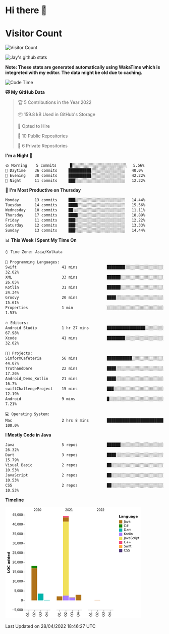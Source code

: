 # Hi there 👋 

# Visitor Count
![Visitor Count](https://profile-counter.glitch.me/jay-buddhdev/count.svg)

![Jay's github stats](https://github-readme-stats.vercel.app/api?username=jay-buddhdev&show_icons=true&theme=chartreuse-dark)

**Note: These stats are generated automatically using WakaTime which is integreted with my editor. The data might be old due to caching.**

<!--START_SECTION:waka-->
![Code Time](http://img.shields.io/badge/Code%20Time-122%20hrs%2011%20mins-blue)

**🐱 My GitHub Data** 

> 🏆 5 Contributions in the Year 2022
 > 
> 📦 159.8 kB Used in GitHub's Storage 
 > 
> 💼 Opted to Hire
 > 
> 📜 10 Public Repositories 
 > 
> 🔑 6 Private Repositories  
 > 
**I'm a Night 🦉** 

```text
🌞 Morning    5 commits      █░░░░░░░░░░░░░░░░░░░░░░░░   5.56% 
🌆 Daytime    36 commits     ██████████░░░░░░░░░░░░░░░   40.0% 
🌃 Evening    38 commits     ██████████░░░░░░░░░░░░░░░   42.22% 
🌙 Night      11 commits     ███░░░░░░░░░░░░░░░░░░░░░░   12.22%

```
📅 **I'm Most Productive on Thursday** 

```text
Monday       13 commits     ███░░░░░░░░░░░░░░░░░░░░░░   14.44% 
Tuesday      14 commits     ████░░░░░░░░░░░░░░░░░░░░░   15.56% 
Wednesday    10 commits     ██░░░░░░░░░░░░░░░░░░░░░░░   11.11% 
Thursday     17 commits     ████░░░░░░░░░░░░░░░░░░░░░   18.89% 
Friday       11 commits     ███░░░░░░░░░░░░░░░░░░░░░░   12.22% 
Saturday     12 commits     ███░░░░░░░░░░░░░░░░░░░░░░   13.33% 
Sunday       13 commits     ███░░░░░░░░░░░░░░░░░░░░░░   14.44%

```


📊 **This Week I Spent My Time On** 

```text
⌚︎ Time Zone: Asia/Kolkata

💬 Programming Languages: 
Swift                    41 mins             ████████░░░░░░░░░░░░░░░░░   32.02% 
XML                      33 mins             ██████░░░░░░░░░░░░░░░░░░░   26.05% 
Kotlin                   31 mins             ██████░░░░░░░░░░░░░░░░░░░   24.34% 
Groovy                   20 mins             ████░░░░░░░░░░░░░░░░░░░░░   15.61% 
Properties               1 min               ░░░░░░░░░░░░░░░░░░░░░░░░░   1.53%

🔥 Editors: 
Android Studio           1 hr 27 mins        █████████████████░░░░░░░░   67.98% 
Xcode                    41 mins             ████████░░░░░░░░░░░░░░░░░   32.02%

🐱‍💻 Projects: 
SimformCafeteria         56 mins             ███████████░░░░░░░░░░░░░░   44.07% 
TruthandDare             22 mins             ████░░░░░░░░░░░░░░░░░░░░░   17.26% 
Android_Demo_Kotlin      21 mins             ████░░░░░░░░░░░░░░░░░░░░░   16.7% 
swiftChallengeProject    15 mins             ███░░░░░░░░░░░░░░░░░░░░░░   12.19% 
Android                  9 mins              █░░░░░░░░░░░░░░░░░░░░░░░░   7.21%

💻 Operating System: 
Mac                      2 hrs 8 mins        █████████████████████████   100.0%

```

**I Mostly Code in Java** 

```text
Java                     5 repos             ██████░░░░░░░░░░░░░░░░░░░   26.32% 
Dart                     3 repos             ████░░░░░░░░░░░░░░░░░░░░░   15.79% 
Visual Basic             2 repos             ██░░░░░░░░░░░░░░░░░░░░░░░   10.53% 
JavaScript               2 repos             ██░░░░░░░░░░░░░░░░░░░░░░░   10.53% 
CSS                      2 repos             ██░░░░░░░░░░░░░░░░░░░░░░░   10.53%

```


**Timeline**

![Chart not found](https://raw.githubusercontent.com/jay-buddhdev/jay-buddhdev/master/charts/bar_graph.png) 


 Last Updated on 28/04/2022 18:46:27 UTC
<!--END_SECTION:waka-->


